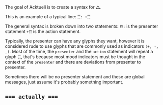 The goal of Acktueli is to create a syntax for △.

This is an example of a typical line: `☶: +☶`

The general syntax is broken down into two statements: 
`☶:` is the presenter statement
`+☶` is the action statement.

Typically, the presenter can have any glyphs they want, however it is considered rude to use glyphs that are commonly used as indicators `(+, -, _)`.
Most of the time, the `presenter` and the `action` statement will repeat a glyph `☶`, that's because most mood indicators must be thought in the context of the `presenter` and there are deviations from presenter to presenter.

Sometimes there will be no presenter statement and these are global messages, just assume it's probably something important.
## `=== actually ===`